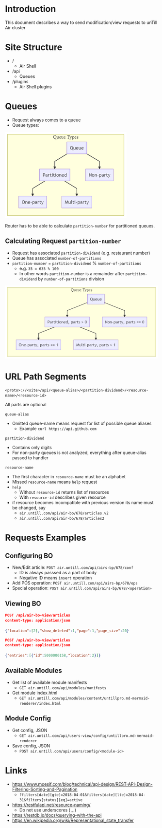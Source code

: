 # Introduction

This document describes a way to send modification/view requests to unTill Air cluster

# Site Structure

- /
  - Air Shell
- /api
  - Queues
- /plugins
  - Air Shell plugins

# Queues

- Request always comes to a queue
- Queue types:

![](z-charts-queue-types.png)


Router has to be able to calculate `partition-number` for partitioned queues.

## Calculating Request `partition-number`

- Request has associated `partition-dividend` (e.g. restaurant number)
- Queue has associated `number-of-partitions` 
- `partition-number` = `partition-dividend` % `number-of-partitions` 
  - e.g. `35 = 635 % 100`
  - In other words `partition-number` is a remainder after `partition-dividend` by `number-of-partitions` division

![](z-charts-queue-types-ex.png)

# URL Path Segments

`<proto>://<site>/api/<queue-alias>/<partition-dividend>/<resource-name>/<resource-id>`

All parts are optional

`queue-alias`

- Omitted queue-name means request for list of possible queue aliases
  - Example `curl https://api.github.com`

`partition-dividend` 

- Contains only digits
- For non-party queues is not analyzed, everything after queue-alias passed to handler

`resource-name`

- The first character in `resource-name` must be an alphabet
- Missed `resource-name` means `help` request
- `help`
  - Without  `resource-id` returns list of resources
  - With `resource-id` describes given resource
- if resource becomes incompatible with previous version its name must be changed, say
  - `air.untill.com/api/air-bo/678/articles.v2`
  - `air.untill.com/api/air-bo/678/articles2`


# Requests Examples

## Configuring BO

  - New/Edit article: `POST air.untill.com/api/airs-bp/678/conf`
    - ID is always passsed as a part of body
    - Negative ID means `insert` operation
  - Add POS operation: `POST air.untill.com/api/airs-bp/678/ops`
  - Special operation: `POST air.untill.com/api/airs-bp/678/<operation>`

## Viewing BO

```json
POST /api/air-bo-view/articles
content-type: application/json

{"location":[2],"show_deleted":1,"page":1,"page_size":20}
```

```json
POST /api/air-bo-view/articles
content-type: application/json

{"entries":[{"id":5000000158,"location":2}]}
```

## Available Modules

- Get list of available module manifests
  - `GET air.untill.com/api/modules/manifests`
- Get module index.html
  - `GET air.untill.com/api/modules/content/untillpro.md-mermaid-renderer/index.html`


## Module Config

- Get config, JSON
  - `GET air.untill.com/api/users-view/config/untillpro.md-mermaid-renderer`
- Save config, JSON
  - `POST air.untill.com/api/users/config/<module-id>`

# Links

- https://www.moesif.com/blog/technical/api-design/REST-API-Design-Filtering-Sorting-and-Pagination
  - `?filters[date][gte]=2018-04-01&filters[date][lte]=2018-04-31&filters[status][eq]=active`
- https://restfulapi.net/resource-naming/
  - Do not use underscores ( _ )
- https://restdb.io/docs/querying-with-the-api
- https://en.wikipedia.org/wiki/Representational_state_transfer
